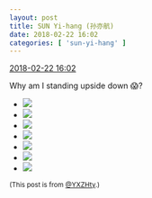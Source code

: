 ```yaml
---
layout: post
title: SUN Yi-hang (孙亦航)
date: 2018-02-22 16:02
categories: [ 'sun-yi-hang' ]
---
```


<div class="weibo-info">
  <a href="https://weibo.com/2565158051/G4iMDn3FN">2018-02-22 16:02</a>
</div>

Why am I standing upside down :scream:?

<!-- more -->

<ul class="weibo-pic-list-3">
  <li class="weibo-pic">
    <a href="http://wx1.sinaimg.cn/mw690/98e534a3ly1fopa7le84pj22dc1s07wh.jpg"><img src="http://wx1.sinaimg.cn/thumb150/98e534a3ly1fopa7le84pj22dc1s07wh.jpg"/></a>
  </li>
  <li class="weibo-pic">
    <a href="http://wx1.sinaimg.cn/mw690/98e534a3ly1fopa7mwpbdj22dc1ry7wh.jpg"><img src="http://wx1.sinaimg.cn/thumb150/98e534a3ly1fopa7mwpbdj22dc1ry7wh.jpg"/></a>
  </li>
  <li class="weibo-pic">
    <a href="http://wx2.sinaimg.cn/mw690/98e534a3ly1fopa7ttwbvj22dc1s07wh.jpg"><img src="http://wx2.sinaimg.cn/thumb150/98e534a3ly1fopa7ttwbvj22dc1s07wh.jpg"/></a>
  </li>
  <li class="weibo-pic">
    <a href="http://wx2.sinaimg.cn/mw690/98e534a3ly1fopa83htj2j21s02dckgc.jpg"><img src="http://wx2.sinaimg.cn/thumb150/98e534a3ly1fopa83htj2j21s02dckgc.jpg"/></a>
  </li>
  <li class="weibo-pic">
    <a href="http://wx2.sinaimg.cn/mw690/98e534a3ly1fopa8c1ahzj22dc1s04qp.jpg"><img src="http://wx2.sinaimg.cn/thumb150/98e534a3ly1fopa8c1ahzj22dc1s04qp.jpg"/></a>
  </li>
  <li class="weibo-pic">
    <a href="http://wx2.sinaimg.cn/mw690/98e534a3ly1fopa8kdqvvj21s02dcb29.jpg"><img src="http://wx2.sinaimg.cn/thumb150/98e534a3ly1fopa8kdqvvj21s02dcb29.jpg"/></a>
  </li>
  <li class="weibo-pic">
    <a href="http://wx2.sinaimg.cn/mw690/98e534a3ly1fopa8oy4wyj21s02dc4qp.jpg"><img src="http://wx2.sinaimg.cn/thumb150/98e534a3ly1fopa8oy4wyj21s02dc4qp.jpg"/></a>
  </li>
</ul>

<small>(This post is from [@YXZHty](http://weibo.com/2565158051).)</small>
